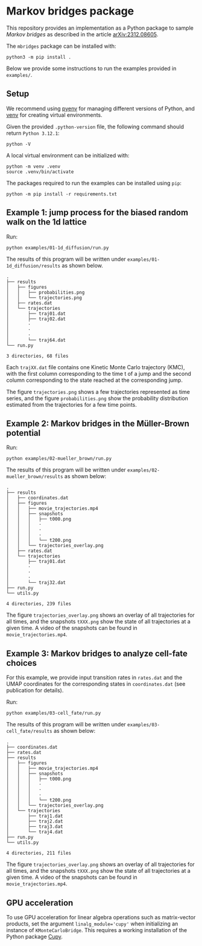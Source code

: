# Markov bridges package

This repository provides an implementation as a Python package to sample *Markov bridges* as described in the article [arXiv:2312.08605](https://arxiv.org/abs/2312.08605).

The `mbridges` package can be installed with:
```
python3 -m pip install .
```

Below we provide some instructions to run the examples provided in `examples/`.

## Setup

We recommend using [pyenv](https://github.com/pyenv/pyenv) for managing
different versions of Python, and
[venv](https://docs.python.org/3/library/venv.html) for creating virtual
environments.

Given the provided `.python-version` file, the following command should return
`Python 3.12.1`:
```
python -V
```

A local virtual environment can be initialized with:
```
python -m venv .venv
source .venv/bin/activate
```

The packages required to run the examples can be installed using `pip`:
```
python -m pip install -r requirements.txt
```

## Example 1: jump process for the biased random walk on the 1d lattice

Run:
```
python examples/01-1d_diffusion/run.py
```

The results of this program will be written under
`examples/01-1d_diffusion/results` as shown below.
```
.
├── results
│   ├── figures
│   │   ├── probabilities.png
│   │   └── trajectories.png
│   ├── rates.dat
│   └── trajectories
│       ├── traj01.dat
│       ├── traj02.dat
│       ·
│       ·
│       ·
│       └── traj64.dat
└── run.py

3 directories, 68 files
```

Each `trajXX.dat` file contains one Kinetic Monte Carlo trajectory (KMC), with
the first column corresponding to the time t of a jump and the second column
corresponding to the state reached at the corresponding jump.

The figure `trajectories.png` shows a few trajectories represented as time
series, and the figure `probabilities.png` show the probability distribution
estimated from the trajectories for a few time points.

## Example 2: Markov bridges in the Müller-Brown potential

Run:
```
python examples/02-mueller_brown/run.py
```

The results of this program will be written under `examples/02-mueller_brown/results` as shown below:
```
.
├── results
│   ├── coordinates.dat
│   ├── figures
│   │   ├── movie_trajectories.mp4
│   │   ├── snapshots
│   │   │   ├── t000.png
│   │   │   ·
│   │   │   ·
│   │   │   ·
│   │   │   └── t200.png
│   │   └── trajectories_overlay.png
│   ├── rates.dat
│   └── trajectories
│       ├── traj01.dat
│       ·
│       ·
│       ·
│       └── traj32.dat
├── run.py
└── utils.py

4 directories, 239 files
```

The figure `trajectories_overlay.png` shows an overlay of all trajectories for
all times, and the snapshots `tXXX.png` show the state of all trajectories
at a given time. A video of the snapshots can be found in
`movie_trajectories.mp4`.

## Example 3: Markov bridges to analyze cell-fate choices

For this example, we provide input transition rates in `rates.dat` and the UMAP
coordinates for the corresponding states in `coordinates.dat` (see publication
for details).

Run:
```
python examples/03-cell_fate/run.py
```

The results of this program will be written under `examples/03-cell_fate/results` as shown below:
```
.
├── coordinates.dat
├── rates.dat
├── results
│   ├── figures
│   │   ├── movie_trajectories.mp4
│   │   ├── snapshots
│   │   │   ├── t000.png
│   │   │   ·
│   │   │   ·
│   │   │   ·
│   │   │   └── t200.png
│   │   └── trajectories_overlay.png
│   └── trajectories
│       ├── traj1.dat
│       ├── traj2.dat
│       ├── traj3.dat
│       └── traj4.dat
├── run.py
└── utils.py

4 directories, 211 files
```

The figure `trajectories_overlay.png` shows an overlay of all trajectories for
all times, and the snapshots `tXXX.png` show the state of all trajectories
at a given time. A video of the snapshots can be found in
`movie_trajectories.mp4`.

## GPU acceleration
To use GPU acceleration for linear algebra operations such as matrix-vector
products, set the argument `linalg_module='cupy'` when initializing an instance of `KMonteCarloBridge`. This requires a working installation of the Python package [Cupy](https://cupy.dev/).
